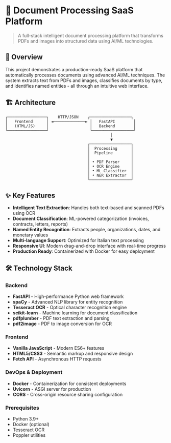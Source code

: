 # 📄 Document Processing SaaS Platform

> A full-stack intelligent document processing platform that transforms PDFs and images into structured data using AI/ML technologies.

## 🚀 Overview

This project demonstrates a production-ready SaaS platform that automatically processes documents using advanced AI/ML techniques. The system extracts text from PDFs and images, classifies documents by type, and identifies named entities - all through an intuitive web interface.

## 🏗️ Architecture

```
┌─────────────────┐    HTTP/JSON    ┌──────────────────┐
│   Frontend      │ ◄──────────────► │   FastAPI        │
│   (HTML/JS)     │                  │   Backend        │
└─────────────────┘                  └──────────────────┘
                                              │
                                              ▼
                                    ┌──────────────────┐
                                    │  Processing      │
                                    │  Pipeline        │
                                    │                  │
                                    │ • PDF Parser     │
                                    │ • OCR Engine     │
                                    │ • ML Classifier  │
                                    │ • NER Extractor  │
                                    └──────────────────┘
```

## ✨ Key Features

- **Intelligent Text Extraction**: Handles both text-based and scanned PDFs using OCR
- **Document Classification**: ML-powered categorization (invoices, contracts, letters, reports)
- **Named Entity Recognition**: Extracts people, organizations, dates, and monetary values
- **Multi-language Support**: Optimized for Italian text processing
- **Responsive UI**: Modern drag-and-drop interface with real-time progress
- **Production Ready**: Containerized with Docker for easy deployment

## 🛠️ Technology Stack

### Backend
- **FastAPI** - High-performance Python web framework
- **spaCy** - Advanced NLP library for entity recognition
- **Tesseract OCR** - Optical character recognition engine
- **scikit-learn** - Machine learning for document classification
- **pdfplumber** - PDF text extraction and parsing
- **pdf2image** - PDF to image conversion for OCR

### Frontend
- **Vanilla JavaScript** - Modern ES6+ features
- **HTML5/CSS3** - Semantic markup and responsive design
- **Fetch API** - Asynchronous HTTP requests

### DevOps & Deployment
- **Docker** - Containerization for consistent deployments
- **Uvicorn** - ASGI server for production
- **CORS** - Cross-origin resource sharing configuration

### Prerequisites
- Python 3.9+
- Docker (optional)
- Tesseract OCR
- Poppler utilities

